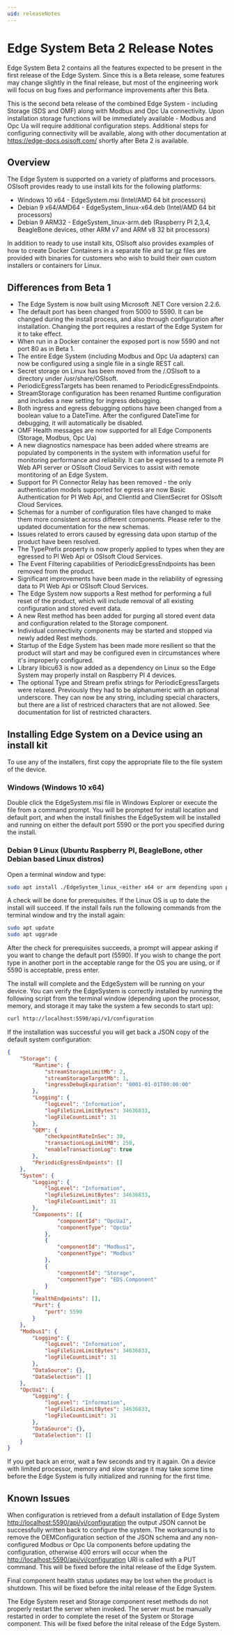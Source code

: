 ```yaml
---
uid: releaseNotes
---
```


# Edge System Beta 2 Release Notes

Edge System Beta 2 contains all the features expected to be present in the first release of the Edge System. Since this is a Beta release, some features may change slightly in the final release, but most of the engineering work will focus on bug fixes and performance improvements after this Beta.

This is the second beta release of the combined Edge System - including Storage (SDS and OMF) along with Modbus and Opc Ua connectivity. Upon installation storage functions will be immediately available - Modbus and Opc Ua will require additional configuration steps. Additional steps for configuring connectivity will be available, along with other documentation at <https://edge-docs.osisoft.com/> shortly after Beta 2 is available.

## Overview

The Edge System is supported on a variety of platforms and processors. OSIsoft provides ready to use install kits for the following platforms:

* Windows 10 x64 - EdgeSystem.msi (Intel/AMD 64 bit processors)
* Debian 9 x64/AMD64 - EdgeSystem_linux-x64.deb (Intel/AMD 64 bit processors)
* Debian 9 ARM32 - EdgeSystem_linux-arm.deb (Raspberry PI 2,3,4, BeagleBone devices, other ARM v7 and ARM v8 32 bit processors)

In addition to ready to use install kits, OSIsoft also provides examples of how to create Docker Containers in a separate file and tar.gz files are provided with binaries for customers who wish to build their own custom installers or containers for Linux.

## Differences from Beta 1

* The Edge System is now built using Microsoft .NET Core version 2.2.6.
* The default port has been changed from 5000 to 5590. It can be changed during the install process, and also through configuration after installation.  Changing the port requires a restart of the Edge System for it to take effect.
* When run in a Docker container the exposed port is now 5590 and not port 80 as in Beta 1.
* The entire Edge System (including Modbus and Opc Ua adapters) can now be configured using a single file in a single REST call.
* Secret storage on Linux has been moved from the /.OSIsoft to a directory under /usr/share/OSIsoft.
* PeriodicEgressTargets has been renamed to PeriodicEgressEndpoints.
* StreamStorage configuration has been renamed Runtime configuration and includes a new setting for ingress debugging.
* Both ingress and egress debugging options have been changed from a boolean value to a DateTime. After the configured DateTime for debugging, it will automatically be disabled.
* OMF Health messages are now supported for all Edge Components (Storage, Modbus, Opc Ua)
* A new diagnostics namespace has been added where streams are populated by components in the system with information useful for monitoring performance and reliabiliy. It can be egressed to a remote PI Web API server or OSIsoft Cloud Services to assist with remote montitoring of an Edge System.
* Support for PI Connector Relay has been removed - the only authentication models supported for egress are now Basic Authentication for PI Web Api, and ClientId and ClientSecret for OSIsoft Cloud Services.
* Schemas for a number of configuration files have changed to make them more consistent across different components. Please refer to the updated documentation for the new schemas.
* Issues related to errors caused by egressing data upon startup of the product have been resolved.
* The TypePrefix property  is now properly applied to types when they are egressed to PI Web Api or OSIsoft Cloud Services.
* The Event Filtering capabilities of PeriodicEgressEndpoints has been removed from the product.
* Significant improvements have been made in the reliability of egressing data to PI Web Api or OSIsoft Cloud Services.
* The Edge System now supports a Rest method for performing a full reset of the product, which will include removal of all existing configuration and stored event data.
* A new Rest method has been added for purging all stored event data and configuration related to the Storage component.
* Individual connectivity components may be started and stopped via newly added Rest methods.
* Startup of the Edge System has been made more resilient so that the product will start and may be configured even in circumstances where it's improperly configured.
* Library libicu63 is now added as a dependency on Linux so the Edge System may properly install on Raspberry PI 4 devices.
* The optional Type and Stream prefix strings for PeriodicEgressTargets were relaxed. Previously they had to be alphanumeric with an optional underscore. They can now be any string, including special characters, but there are a list of restriced characters that are not allowed. See documentation for list of restricted characters.

## Installing Edge System on a Device using an install kit

To use any of the installers, first copy the appropriate file to the file system of the device.

### Windows (Windows 10 x64)

Double click the EdgeSystem.msi file in Windows Explorer or execute the file from a command prompt. You will be prompted for install location and default port, and when the install finishes the EdgeSystem will be installed and running on either the default port 5590 or the port you specified during the install.

### Debian 9 Linux (Ubuntu  Raspberry PI, BeagleBone, other Debian based Linux distros)

Open a terminal window and type:

```bash
sudo apt install ./EdgeSystem_linux_<either x64 or arm depending upon processor>.deb
```

A check will be done for prerequisites. If the Linux OS is up to date the install will succeed. If the install fails run the following commands from the terminal window and try the install again:

```bash
sudo apt update
sudo apt uggrade
```

After the check for prerequisites succeeds, a prompt will appear asking if you want to change the default port (5590). If you wish to change the port type in another port in the acceptable range for the OS you are using, or if 5590 is acceptable, press enter.

The install will complete and the EdgeSystem will be running on your device. You can verify the EdgeSystem is correctly installed by running the following script from the terminal window (depending upon the processor, memory, and storage it may take the system a few seconds to start up):

```bash
curl http://localhost:5590/api/v1/configuration
```

If the installation was successful you will get back a JSON copy of the default system configuration:

```json
{
    "Storage": {
        "Runtime": {
            "streamStorageLimitMb": 2,
            "streamStorageTargetMb": 1,
            "ingressDebugExpiration": "0001-01-01T00:00:00"
        },
        "Logging": {
            "logLevel": "Information",
            "logFileSizeLimitBytes": 34636833,
            "logFileCountLimit": 31
        },
        "OEM": {
            "checkpointRateInSec": 30,
            "transactionLogLimitMB": 250,
            "enableTransactionLog": true
        },
        "PeriodicEgressEndpoints": []
    },
    "System": {
        "Logging": {
            "logLevel": "Information",
            "logFileSizeLimitBytes": 34636833,
            "logFileCountLimit": 31
        },
        "Components": [{
                "componentId": "OpcUa1",
                "componentType": "OpcUa"
            },
            {
                "componentId": "Modbus1",
                "componentType": "Modbus"
            },
            {
                "componentId": "Storage",
                "componentType": "EDS.Component"
            }
        ],
        "HealthEndpoints": [],
        "Port": {
            "port": 5590
        }
    },
    "Modbus1": {
        "Logging": {
            "logLevel": "Information",
            "logFileSizeLimitBytes": 34636833,
            "logFileCountLimit": 31
        },
        "DataSource": {},
        "DataSelection": []
    },
    "OpcUa1": {
        "Logging": {
            "logLevel": "Information",
            "logFileSizeLimitBytes": 34636833,
            "logFileCountLimit": 31
        },
        "DataSource": {},
        "DataSelection": []
    }
}
```

If you get back an error, wait a few seconds and try it again. On a device with limited processor, memory and slow storage it may take some time before the Edge System is fully initialized and running for the first time.

## Known Issues

When configuration is retrieved from a default installation of Edge System <http://localhost:5590/api/vi/configuration> the output JSON cannot be successfully written back to configure the system. The workaround is to remove the OEMConfiguration section of the JSON schema and any non-configured Modbus or Opc Ua components before updating the configuration, otherwise 400 errors will occur when the <http://localhost:5590/api/vi/configuration> URI is called with a PUT command. This will be fixed before the inital release of the Edge System.

Final component health status updates may be lost when the product is shutdown.  This will be fixed before the inital release of the Edge System.

The Edge System reset and Storage component reset methods do not properly restart the server when invoked.  The server must be manually restarted in order to complete the reset of the System or Storage component.  This will be fixed before the inital release of the Edge System.

